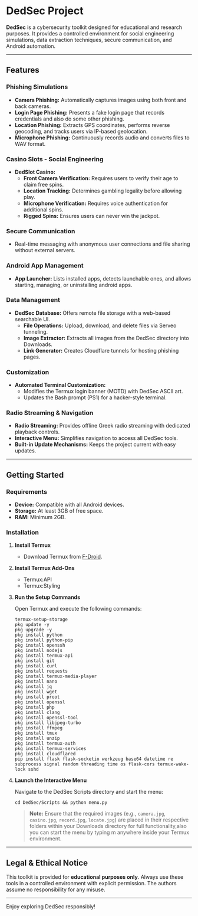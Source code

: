 # DedSec Project

**DedSec** is a cybersecurity toolkit designed for educational and research purposes. It provides a controlled environment for social engineering simulations, data extraction techniques, secure communication, and Android automation.

---

## Features

### Phishing Simulations
- **Camera Phishing:** Automatically captures images using both front and back cameras.
- **Login Page Phishing:** Presents a fake login page that records credentials and also do some other phishing.
- **Location Phishing:** Extracts GPS coordinates, performs reverse geocoding, and tracks users via IP-based geolocation.
- **Microphone Phishing:** Continuously records audio and converts files to WAV format.

### Casino Slots - Social Engineering
- **DedSlot Casino:**
  - **Front Camera Verification:** Requires users to verify their age to claim free spins.
  - **Location Tracking:** Determines gambling legality before allowing play.
  - **Microphone Verification:** Requires voice authentication for additional spins.
  - **Rigged Spins:** Ensures users can never win the jackpot.

### Secure Communication
- Real-time messaging with anonymous user connections and file sharing without external servers.

### Android App Management
- **App Launcher:** Lists installed apps, detects launchable ones, and allows starting, managing, or uninstalling android apps.

### Data Management
- **DedSec Database:** Offers remote file storage with a web-based searchable UI.
  - **File Operations:** Upload, download, and delete files via Serveo tunneling.
  - **Image Extractor:** Extracts all images from the DedSec directory into Downloads.
  - **Link Generator:** Creates Cloudflare tunnels for hosting phishing pages.

### Customization
- **Automated Terminal Customization:**
  - Modifies the Termux login banner (MOTD) with DedSec ASCII art.
  - Updates the Bash prompt (PS1) for a hacker-style terminal.

### Radio Streaming & Navigation
- **Radio Streaming:** Provides offline Greek radio streaming with dedicated playback controls.
- **Interactive Menu:** Simplifies navigation to access all DedSec tools.
- **Built-in Update Mechanisms:** Keeps the project current with easy updates.

---

## Getting Started

### Requirements
- **Device:** Compatible with all Android devices.
- **Storage:** At least 3GB of free space.
- **RAM:** Minimum 2GB.

### Installation

1. **Install Termux**
   - Download Termux from [F-Droid](https://f-droid.org/).

2. **Install Termux Add-Ons**
   - Termux:API
   - Termux:Styling

3. **Run the Setup Commands**

   Open Termux and execute the following commands:

       termux-setup-storage
       pkg update -y
       pkg upgrade -y
       pkg install python
       pkg install python-pip
       pkg install openssh
       pkg install nodejs
       pkg install termux-api
       pkg install git
       pkg install curl
       pkg install requests
       pkg install termux-media-player
       pkg install nano
       pkg install jq
       pkg install wget
       pkg install proot
       pkg install openssl
       pkg install php
       pkg install clang
       pkg install openssl-tool
       pkg install libjpeg-turbo
       pkg install ffmpeg
       pkg install tmux
       pkg install unzip
       pkg install termux-auth
       pkg install termux-services
       pkg install cloudflared
       pip install flask flask-socketio werkzeug base64 datetime re subprocess signal random threading time os flask-cors termux-wake-lock sshd

4. **Launch the Interactive Menu**

   Navigate to the DedSec Scripts directory and start the menu:

       cd DedSec/Scripts && python menu.py

   > **Note:** Ensure that the required images (e.g., `camera.jpg`, `casino.jpg`, `record.jpg`, `locate.jpg`) are placed in their respective folders within your Downloads directory for full functionality,also you can start the menu by typing m anywhere inside your Termux environment.

---

## Legal & Ethical Notice

This toolkit is provided for **educational purposes only**. Always use these tools in a controlled environment with explicit permission. The authors assume no responsibility for any misuse.

---

Enjoy exploring DedSec responsibly!
